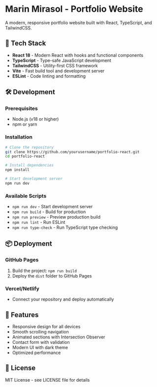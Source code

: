 # Marin Mirasol - Portfolio Website

A modern, responsive portfolio website built with React, TypeScript, and TailwindCSS.

## 🚀 Tech Stack

- **React 18** - Modern React with hooks and functional components
- **TypeScript** - Type-safe JavaScript development
- **TailwindCSS** - Utility-first CSS framework
- **Vite** - Fast build tool and development server
- **ESLint** - Code linting and formatting

## 🛠️ Development

### Prerequisites

- Node.js (v18 or higher)
- npm or yarn

### Installation

```bash
# Clone the repository
git clone https://github.com/yourusername/portfolio-react.git
cd portfolio-react

# Install dependencies
npm install

# Start development server
npm run dev
```

### Available Scripts

- `npm run dev` - Start development server
- `npm run build` - Build for production
- `npm run preview` - Preview production build
- `npm run lint` - Run ESLint
- `npm run type-check` - Run TypeScript type checking

## 📦 Deployment

### GitHub Pages

1. Build the project: `npm run build`
2. Deploy the `dist` folder to GitHub Pages

### Vercel/Netlify

- Connect your repository and deploy automatically

## 📱 Features

- Responsive design for all devices
- Smooth scrolling navigation
- Animated sections with Intersection Observer
- Contact form with validation
- Modern UI with dark theme
- Optimized performance

## 📄 License

MIT License - see LICENSE file for details
